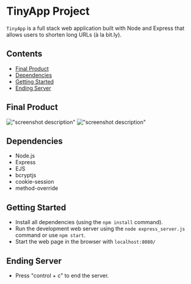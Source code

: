 # TinyApp Project

`TinyApp` is a full stack web application built with Node and Express that allows users to shorten long URLs (à la bit.ly).


## Contents
  - [Final Product](#final-product)
  - [Dependencies](#dependencies)
  - [Getting Started](#getting-started)
  - [Ending Server](#ending-server)

## Final Product

!["screenshot description"](#)
!["screenshot description"](#)

## Dependencies

- Node.js
- Express
- EJS
- bcryptjs
- cookie-session
- method-override

## Getting Started

- Install all dependencies (using the `npm install` command).
- Run the development web server using the `node express_server.js` command or use `npm start`.
- Start the web page in the browser with `localhost:8080/`

## Ending Server
- Press "control + c" to end the server.

